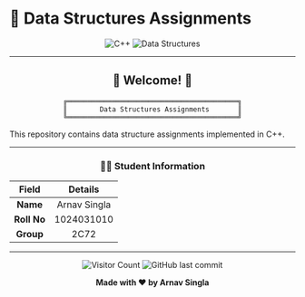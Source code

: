 # 🚀 Data Structures Assignments

<div align="center">

![C++](https://img.shields.io/badge/C++-00599C?style=for-the-badge&logo=c%2B%2B&logoColor=white)
![Data Structures](https://img.shields.io/badge/Data%20Structures-FF6B6B?style=for-the-badge)

</div>

---

<div align="center">

## 🌟 Welcome! 🌟

```
╔══════════════════════════════════════════╗
║        Data Structures Assignments       ║
╚══════════════════════════════════════════╝
```

</div>

This repository contains data structure assignments implemented in C++.

---

<div align="center">

### 👨‍💻 Student Information

| Field | Details |
|:---:|:---:|
| **Name** | Arnav Singla |
| **Roll No** | 1024031010 |
| **Group** | 2C72 |

</div>

---

<div align="center">

![Visitor Count](https://visitor-badge.laobi.icu/badge?page_id=arnav.cpp-assignments)
![GitHub last commit](https://img.shields.io/github/last-commit/yourusername/data-structures-assignments?style=flat-square)

**Made with ❤️ by Arnav Singla**

</div>
